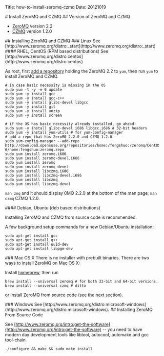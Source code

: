 
Title: how-to-install-zeromq-czmq
Date: 20121019

<A name="toc1-5" title="Install ZeroMQ and CZMQ" />
# Install ZeroMQ and CZMQ

<A name="toc2-8" title="Version of ZeroMQ and CZMQ" />
## Version of ZeroMQ and CZMQ

- [ZeroMQ][zeromq] version 2.2
- [CZMQ][czmq] version 1.2.0

<A name="toc2-14" title="Installing ZeroMQ and CZMQ" />
## Installing ZeroMQ and CZMQ
<A name="toc3-16" title="Linux" />
### Linux
See [http://www.zeromq.org/distro:_start](http://www.zeromq.org/distro:_start)

<A name="toc4-20" title="RHEL, CentOS (RPM based distributions)" />
#### RHEL, CentOS (RPM based distributions)
See [http://www.zeromq.org/distro:centos](http://www.zeromq.org/distro:centos)

As root, first [add a repository][yum] holding the ZeroMQ 2.2 to `yum`, then run `yum` to install ZeroMQ and CZMQ.
    
    # in case basic necessity is missing in the OS
    sudo yum -t -y -e 0 update
    sudo yum -y install gcc
    sudo yum -y install gcc-c++
    sudo yum -y install glibc-devel libgcc
    sudo yum -y install git
    sudo yum -y install unzip
    sudo yum -y install screen

    # if the OS has basic necessity already installed, go ahead:
    sudo yum -y install glibc-devel.i686 libgcc.i686 # 32-bit headers
    sudo yum -y install yum-utils # for yum-config-manager
    # add a repo that has ZeroMQ 2.2.0 and CZMQ 1.2.0
    sudo yum-config-manager --add-repo http://download.opensuse.org/repositories/home:/fengshuo:/zeromq/CentOS_CentOS-6/home:fengshuo:zeromq.repo
    sudo yum install zeromq.i686
    sudo yum install zeromq-devel.i686
    sudo yum install zeromq
    sudo yum install zeromq-devel
    sudo yum install libczmq.i686
    sudo yum install libczmq-devel.i686
    sudo yum install libczmq
    sudo yum install libczmq-devel

`man zmq` and it should display 0MQ 2.2.0 at the bottom of the man page; `man czmq` CZMQ 1.2.0.

<A name="toc4-51" title="Debian, Ubuntu (deb based distributions)" />
#### Debian, Ubuntu (deb based distributions)

Installing ZeroMQ and CZMQ from source code is recommended.

A few background setup commands for a new Debian/Ubuntu installation:

    sudo apt-get install gcc
    sudo apt-get install g++
    sudo apt-get install uuid-dev
    sudo apt-get install libpgm-dev
    

<A name="toc3-64" title="Mac OS X" />
### Mac OS X
There is no installer with prebuilt binaries. There are two ways to install ZeroMQ on Mac OS X:

Install [homebrew], then run

    brew install --universal zeromq # for both 32-bit and 64-bit versions.
    brew install --universal czmq # ditto

or install ZeroMQ from source code (see the next section).

<A name="toc3-75" title="Windows" />
### Windows
See [http://www.zeromq.org/distro:microsoft-windows](http://www.zeromq.org/distro:microsoft-windows). 

<A name="toc2-79" title="Installing ZeroMQ From Source Code" />
## Installing ZeroMQ From Source Code

See [http://www.zeromq.org/intro:get-the-software](http://www.zeromq.org/intro:get-the-software) -- you need to have modern day development tools like  libtool, autoconf, automake and gcc tool-chain.

    ./configure && make && sudo make install

[qzmq]: https://github.com/jaeheum/qzmq
[issues]: https://github.com/jaeheum/qzmq/issues
[zeromq]: http://www.zeromq.org
[czmq]: http://czmq.zeromq.org
[q]: http://kx.com
[zguide]: http://zguide.zeromq.org
[gitdown]: https://github.com/imatix/gitdown
[broker]: http://zguide.zeromq.org/page:all#A-Request-Reply-Broker
[brokerless]: http://www.zeromq.org/whitepapers:brokerless
[mitm]: http://en.wikipedia.org/wiki/MiTM
[perl]: http://www.zeromq.org/bindings:perl
[pyzmq]: http://www.zeromq.org/bindings:python
[languages]: http://www.zeromq.org/bindings:_start
[gangnam]: http://www.youtube.com/watch?v=9bZkp7q19f0&feature=related
[homebrew]: http://mxcl.github.com/homebrew/
[issue6]: https://github.com/jaeheum/qzmq/issues/6
[yum]: https://access.redhat.com/knowledge/docs/en-US/Red_Hat_Enterprise_Linux/6/html/Deployment_Guide/sec-Managing_Yum_Repositories.html
